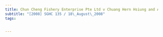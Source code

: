 ```yaml
---
title: Chun Cheng Fishery Enterprise Pte Ltd v Chuang Hern Hsiung and Another (Lin Chao-Feng 
subtitle: "[2008] SGHC 135 / 18\_August\_2008"
tags:


---
```


